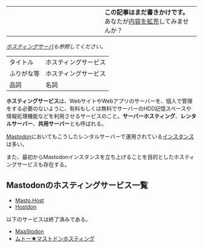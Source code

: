 <div>

<table>
<colgroup>
<col style="width: 50%" />
<col style="width: 50%" />
</colgroup>
<tbody>
<tr class="odd">
<td></td>
<td><strong>この記事はまだ書きかけです。</strong>
<div>
あなたが<a href="https://ja.mstdn.wiki/%E3%83%9B%E3%82%B9%E3%83%86%E3%82%A3%E3%83%B3%E3%82%B0%E3%82%B5%E3%83%BC%E3%83%93%E3%82%B9&amp;action=edit" rel="nofollow">内容を拡充</a>してみませんか？
</div></td>
</tr>
</tbody>
</table>

<span class="small">*[ホスティングサーバ](https://ja.wikipedia.org/wiki/%E3%83%9B%E3%82%B9%E3%83%86%E3%82%A3%E3%83%B3%E3%82%B0%E3%82%B5%E3%83%BC%E3%83%90 "w:ホスティングサーバ")も参照してください。*</span>

|            |                      |
|------------|----------------------|
| タイトル   | ホスティングサービス |
| ふりがな等 | ホスティングサービス |
| 品詞       | 名詞                 |

  

**ホスティングサービス**は、WebサイトやWebアプリのサーバーを、個人で管理をする必要のないように、有料もしくは無料でサーバーのHDD記憶スペースや情報処理機能などを利用させるサービスのこと。**サーバーホスティング**、**レンタルサーバー**、**共用サーバー**とも呼ばれる。

[Mastodon](/Mastodon "Mastodon")においてもこうしたレンタルサーバーで運用されている[インスタンス](/%E3%82%A4%E3%83%B3%E3%82%B9%E3%82%BF%E3%83%B3%E3%82%B9 "インスタンス")は多い。

また、最初からMastodonインスタンスを立ち上げることを目的としたホスティングサービスも存在する。

## Mastodonのホスティングサービス一覧

-   [Masto.Host](/Masto.Host "Masto.Host")
-   [Hostdon](/Hostdon "Hostdon")

以下のサービスは終了済みである。

-   [MaaStodon](/MaaStodon "MaaStodon")
-   [ムトー★マストドンホスティング](/%E3%83%A0%E3%83%88%E3%83%BC%E2%98%85%E3%83%9E%E3%82%B9%E3%83%88%E3%83%89%E3%83%B3%E3%83%9B%E3%82%B9%E3%83%86%E3%82%A3%E3%83%B3%E3%82%B0 "ムトー★マストドンホスティング")

</div>
